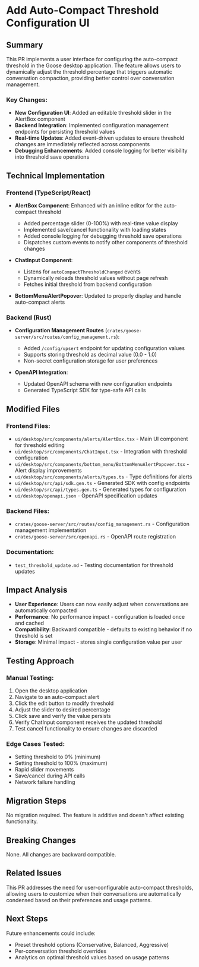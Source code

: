 # Add Auto-Compact Threshold Configuration UI

## Summary

This PR implements a user interface for configuring the auto-compact threshold in the Goose desktop application. The feature allows users to dynamically adjust the threshold percentage that triggers automatic conversation compaction, providing better control over conversation management.

### Key Changes:
- **New Configuration UI**: Added an editable threshold slider in the AlertBox component
- **Backend Integration**: Implemented configuration management endpoints for persisting threshold values
- **Real-time Updates**: Added event-driven updates to ensure threshold changes are immediately reflected across components
- **Debugging Enhancements**: Added console logging for better visibility into threshold save operations

## Technical Implementation

### Frontend (TypeScript/React)
- **AlertBox Component**: Enhanced with an inline editor for the auto-compact threshold
  - Added percentage slider (0-100%) with real-time value display
  - Implemented save/cancel functionality with loading states
  - Added console logging for debugging threshold save operations
  - Dispatches custom events to notify other components of threshold changes

- **ChatInput Component**: 
  - Listens for `autoCompactThresholdChanged` events
  - Dynamically reloads threshold values without page refresh
  - Fetches initial threshold from backend configuration

- **BottomMenuAlertPopover**: Updated to properly display and handle auto-compact alerts

### Backend (Rust)
- **Configuration Management Routes** (`crates/goose-server/src/routes/config_management.rs`):
  - Added `/config/upsert` endpoint for updating configuration values
  - Supports storing threshold as decimal value (0.0 - 1.0)
  - Non-secret configuration storage for user preferences

- **OpenAPI Integration**:
  - Updated OpenAPI schema with new configuration endpoints
  - Generated TypeScript SDK for type-safe API calls

## Modified Files

### Frontend Files:
- `ui/desktop/src/components/alerts/AlertBox.tsx` - Main UI component for threshold editing
- `ui/desktop/src/components/ChatInput.tsx` - Integration with threshold configuration
- `ui/desktop/src/components/bottom_menu/BottomMenuAlertPopover.tsx` - Alert display improvements
- `ui/desktop/src/components/alerts/types.ts` - Type definitions for alerts
- `ui/desktop/src/api/sdk.gen.ts` - Generated SDK with config endpoints
- `ui/desktop/src/api/types.gen.ts` - Generated types for configuration
- `ui/desktop/openapi.json` - OpenAPI specification updates

### Backend Files:
- `crates/goose-server/src/routes/config_management.rs` - Configuration management implementation
- `crates/goose-server/src/openapi.rs` - OpenAPI route registration

### Documentation:
- `test_threshold_update.md` - Testing documentation for threshold updates

## Impact Analysis

- **User Experience**: Users can now easily adjust when conversations are automatically compacted
- **Performance**: No performance impact - configuration is loaded once and cached
- **Compatibility**: Backward compatible - defaults to existing behavior if no threshold is set
- **Storage**: Minimal impact - stores single configuration value per user

## Testing Approach

### Manual Testing:
1. Open the desktop application
2. Navigate to an auto-compact alert
3. Click the edit button to modify threshold
4. Adjust the slider to desired percentage
5. Click save and verify the value persists
6. Verify ChatInput component receives the updated threshold
7. Test cancel functionality to ensure changes are discarded

### Edge Cases Tested:
- Setting threshold to 0% (minimum)
- Setting threshold to 100% (maximum)
- Rapid slider movements
- Save/cancel during API calls
- Network failure handling

## Migration Steps

No migration required. The feature is additive and doesn't affect existing functionality.

## Breaking Changes

None. All changes are backward compatible.

## Related Issues

This PR addresses the need for user-configurable auto-compact thresholds, allowing users to customize when their conversations are automatically condensed based on their preferences and usage patterns.

## Next Steps

Future enhancements could include:
- Preset threshold options (Conservative, Balanced, Aggressive)
- Per-conversation threshold overrides
- Analytics on optimal threshold values based on usage patterns
